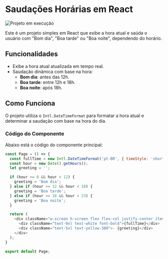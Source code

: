 # Saudações Horárias em React

![Projeto em execução](https://imgur.com/3MoU3Lk.png)

Este é um projeto simples em React que exibe a hora atual e saúda o usuário com "Bom dia", "Boa tarde" ou "Boa noite", dependendo do horário.

## Funcionalidades

- Exibe a hora atual atualizada em tempo real.
- Saudação dinâmica com base na hora:
  - **Bom dia**: antes das 12h.
  - **Boa tarde**: entre 12h e 18h.
  - **Boa noite**: após 18h.

## Como Funciona

O projeto utiliza o `Intl.DateTimeFormat` para formatar a hora atual e determinar a saudação com base na hora do dia.

### Código do Componente

Abaixo está o código do componente principal:

```javascript
const Page = () => {
  const fullTime = new Intl.DateTimeFormat('pt-BR', { timeStyle: 'short', hour12: false }).format();
  const hour = new Date().getHours();
  let greeting = '';

  if (hour >= 0 && hour < 12) {
    greeting = 'Bom dia';
  } else if (hour >= 12 && hour < 18) {
    greeting = 'Boa tarde';
  } else if (hour >= 18 && hour < 23) {
    greeting = 'Boa noite';
  }

  return (
    <div className="w-screen h-screen flex flex-col justify-center items-center bg-gradient-to-r from-sky-500 to-indigo-500">
      <div className="text-9xl text-white font-bold">{fullTime}</div>
      <div className="text-5xl text-yellow-300">- {greeting}</div>
    </div>
  );
}

export default Page;
